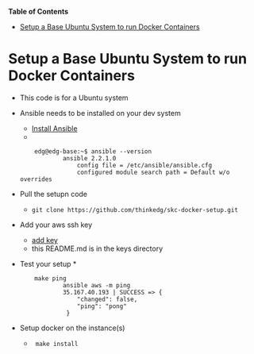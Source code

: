 <!-- markdown-toc start - Don't edit this section. Run M-x markdown-toc-generate-toc again -->
**Table of Contents**

- [Setup a Base Ubuntu System to run Docker Containers](#setup-a-base-ubuntu-system-to-run-docker-containers)

<!-- markdown-toc end -->






Setup a Base Ubuntu System to run Docker Containers
===================================================


  * This code is for a Ubuntu system 
  * Ansible needs to be installed on your dev system
	  * [Install Ansible](http://docs.ansible.com/ansible/intro_installation.html#latest-releases-via-apt-ubuntu)
	  *

            edg@edg-base:~$ ansible --version
            		ansible 2.2.1.0
            			config file = /etc/ansible/ansible.cfg
            			configured module search path = Default w/o overrides
  
  * Pull the  setupn code
      * `git clone https://github.com/thinkedg/skc-docker-setup.git`
  * Add your aws ssh key
	  * [add key](https://github.com/thinkedg/skc-docker-setup/tree/master/keys)
	  * this README.md is in the keys directory
  * Test your setup
	  *

            make ping
                    ansible aws -m ping
                    35.167.40.193 | SUCCESS => {
                        "changed": false, 
                        "ping": "pong"
                     }

  * Setup docker on the instance(s)
	  * ` make install`
	  
	  
